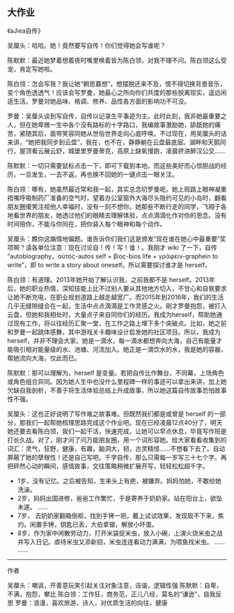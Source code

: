 ## 大作业

> 
《aJiea自传》

吴厘头：哈哈。她！竟然要写自传！你们觉得她会写谁呢？

陈默默：最近她梦着想着夜时嘴里唤着皆为陈白领，对我不理不问。陈白领这么受宠，肯定写她啦。

陈白领：怎会写我？我让她“朝思暮想”，想摆脱还来不及，恨不得切换背景音乐，变个角色透透气！应该会写罗曼，她最心之所向你们共度的那些脱离现实，遥远闲适生活。罗曼对她品味、格调、修养、品性各方面的影响功不可没。

罗曼：吴厘头谈到写自传，自传以记录生平事迹为主。此时此刻，我非她最重要之人，但在她卑微一生中各个没有路标的十字路口，我编故事激励她，舔舐她的痛苦，紧随其后，面带笑容同她从世俗世界走向心底呼唤。不过现在，用吴厘头的话来讲，“她把我同步到云盘”，我在，也不在，静静躺在云盘最底层。湖畔和天鹅同行，屋顶看云展云舒，城堡里罗曼蒂克，高原上缺氧慢跑，凌晨挤进醉汉公交……

陈默默：一切只需要鼠标点击一下，即可下载到本地。而这些美好而心惊胆战的经历，一旦发生，一去不返，再也换不回她的一键点击一眼关注。

陈白领：哪有，她虽然最近常和我一起，其实总念叨罗曼呢。她上班路上眼神凝重捂嘴呼吸制药厂准备的空气时，望着办公室窗外大海尽头隐约可见的小岛时，翻看朋友圈傻笑注视他人幸福时，没有一刻不想你。她那些不断行走的同学，飞翔于各地看世界的朋友，她透过他们的眼睛去理解体验，点点滴滴化作对你的思念。没有时间陪你，不能与你同在，把你装入每个眼神和每个动作。

吴厘头：瞧你这煽情地偏题。谁告诉你们我们这是颁发“现在谁在她心中最重要”奖项啊？请各单位注意：现在讨论自！传！写！谁！。我刚才 wiki 了一下，自传 “autobiography，αὐτός-autos self + βίος-bios life + γράφειν-graphein to write”，即 to write a story about oneself。所以需要探讨谁才是 herself。

陈白领：有道理。2013年她开始了解认识我，之前我都不是 herself。2013年后，她的职业热情，深知技能上比不过别人要从其他地方切入，不甘心和自我要求让她不断充电，在职业规划道路上越走越宽广。而2015年到2016年，我们的生活几乎无缝隙缝合在一起，生活中点点滴滴是工作灵感之火。刚才罗曼抱怨，被打入云盘，但她和我相处时，大量点子来自同你们的经历。我成为herself，帮助她通过现有工作，将以往经历汇聚一堂，在工作之路上埋下多个突破点。比如，她之前和罗曼一起跳体感舞，其中游戏关卡趣味设计启发她的社区项目。所以，我成为 herself，并非不理会大家。她是一滴水，每一滴水都想奔向大海，自己有能量才能吸引相对能量级的水、池塘、河流加入。她正是一滴饮水的水，我是她的容器，帮她流向大海，仅此而已。

陈默默：那可以理解为，herself 是变量。若把自传比作舞台，不同幕，上场角色或角色组合异同。因为她人生中也没什么里程碑一样的事迹可以拿出来讲，加上她欠缺自我剖析，不善于将生活体验总结上升成故事，所以她这篇自传故事恐怕故事性不强。

吴厘头：这也正好说明了写作难之故事难。但既然我们都是或曾是 herself 的一部分，那我们一起帮她梳理思路完成这个作业吧。现在已经凌晨12点40分了，明天她还要去看陈白领，我们一起干活，快速完成，让她可以早点休息，毕竟写作班是打长久战。对了，刚才问了问万能朋友圈，用一个词形容她。给大家看看收集到的词汇：灵气，狂野，健康，有趣，脑洞大，韧，古灵精怪……不想看下去了。自动屏蔽了她的孽根性！还是自己写吧。千字自传，那么只需每一岁写三十七个字。再把砰然心动的瞬间，感情故事，交往策略稍微扩展开写，轻轻松松超千字。


- 1岁，没有记忆。之后被告知，生来头上有疤，被嫌弃。妈妈怕她，不敢给她洗澡。
- 2岁，妈妈出国进修，爸爸工作繁忙，于是寄养于奶奶家。站在阳台上，欲坠未遂。
……
- 7岁， 去奶奶家翻箱倒柜，找到手铐一把，戴上试试效果，发现取不下来，焦灼。闲置手铐，钥匙已丢，大伯拿锯，解放小坏蛋。
- 8岁，作为家中闲散劳动力，打开米袋捉米虫，放入小碗，上演火烧米虫之战并写入日记。虐待米虫又添新招，米虫连连看动力满满，为喂鱼找米虫。
……
……

---

作者

吴厘头：嘲讽，开善意玩笑引起关注对象注意，诙谐，逻辑性强
陈默默：自卑，不满，抱怨，攀比
陈白领：工作狂，商务范，正儿八经，莫名的“谦逊”，自我反思
罗曼：浪漫，喜欢旅游，诗人，对优质生活的向往，健康

